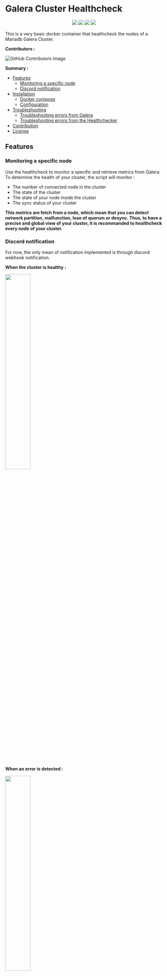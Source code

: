 # Galera Cluster Healthcheck
<div align="center">
 <img src="https://github.com/SeaweedbrainCY/galera_cluster_healthcheck/actions/workflows/deploy.yml/badge.svg/"> <img src="https://github.com/SeaweedbrainCY/galera_cluster_healthcheck/actions/workflows/security_scan.yml/badge.svg/"> <img src="https://img.shields.io/github/v/tag/SeaweedbrainCY/galera_cluster_healthcheck"/> <img src="https://img.shields.io/github/license/seaweedbraincy/galera_cluster_healthcheck"/>
</div>
<br>
This is a very basic docker container that healthcheck the nodes of a Mariadb Galera Cluster. 


**Contributors :**

![GitHub Contributors Image](https://contrib.rocks/image?repo=seaweedbraincy/galera_cluster_healthcheck)

**Summary :**
- [Features](https://github.com/SeaweedbrainCY/galera_cluster_healthcheck?tab=readme-ov-file#features)
   - [Monitoring a specific node](https://github.com/SeaweedbrainCY/galera_cluster_healthcheck?tab=readme-ov-file#monitoring-a-specific-node)
   - [Discord notification](https://github.com/SeaweedbrainCY/galera_cluster_healthcheck?tab=readme-ov-file#discord-notification)
- [Installation](https://github.com/SeaweedbrainCY/galera_cluster_healthcheck?tab=readme-ov-file#installation)
   - [Docker compose](https://github.com/SeaweedbrainCY/galera_cluster_healthcheck?tab=readme-ov-file#docker-compose)
   - [Configuration](https://github.com/SeaweedbrainCY/galera_cluster_healthcheck?tab=readme-ov-file#configuration)
- [Troubleshooting](https://github.com/SeaweedbrainCY/galera_cluster_healthcheck?tab=readme-ov-file#troubleshooting)
   - [Troubleshooting errors from Galera](https://github.com/SeaweedbrainCY/galera_cluster_healthcheck?tab=readme-ov-file#troubleshooting)
   - [Troubleshooting errors from the Healthchecker](https://github.com/SeaweedbrainCY/galera_cluster_healthcheck?tab=readme-ov-file#troubleshooting-errors-from-the-healthchecker)
- [Contribution](https://github.com/SeaweedbrainCY/galera_cluster_healthcheck?tab=readme-ov-file#contribution)
- [License](https://github.com/SeaweedbrainCY/galera_cluster_healthcheck?tab=readme-ov-file#licence)

## Features
### Monitoring a specific node
Use the healthcheck to monitor a specific and retrieve metrics from Galera. To determine the health of your cluster, the script will monitor : 
- The number of connected node in the cluster 
- The state of the cluster 
- The state of your node inside the cluster 
- The sync status of your cluster

**This metrics are fetch from a node, which mean that you can detect network partition, malfunction, lose of quorum or desync. Thus, to have a precise and global view of your cluster, it is recommanded to healthcheck every node of your cluster.**

### Discord notification
For now, the only mean of notification implemented is through discord webhook notification. 

**When the cluster is healthy :**

<img width="40%" src=https://github.com/SeaweedbrainCY/galera_cluster_healthcheck/assets/42048771/c66ee07b-427d-4a6e-ab2e-3dd0741eceee)/>

**When an error is detected :**

<img width="40%" src=https://github.com/SeaweedbrainCY/galera_cluster_healthcheck/assets/42048771/f292048f-a1bb-4c66-8fd5-6e3f806460fb)/>


Thus the script is made to be modulable with many other notification medium. 

## Installation
### Docker compose
You can use the ![docker-compose.yml](https://raw.githubusercontent.com/SeaweedbrainCY/galera_cluster_healthcheck/main/docker-compose.yml) file from the repo, or directly this config : 
```yml
version: '3.7'

services:
  galera_health_check:
    container_name: galera_health_check
    image: ghcr.io/seaweedbraincy/galera_cluster_healthcheck:latest
    user: 1000:1000
    security_opt:
      - no-new-privileges:true
    read_only: true
    environment:
       DB_USER: <REPLACE_ME> # required
       DB_PASSWORD: <REPLACE_ME> # required
       DB_HOST: <REPLACE_ME> # required
       DB_PORT: 3306 # optional. Default is 3306
       CHECK_INTERVAL: 60 # optional. Default is 60. Healthcheck interval in seconds
       ALERT_THROTTLE: 10800 # optional. Default is 10800s (3h). Amount of time in senconds between 2 consecutive alerts
       NODE_NAME: <REPLACE_ME> # required. Used to identify the node in the alert message
       CLUSTER_MIN_SIZE: <REPLACE_ME> # required. Minimum number of nodes in the cluster, used to determine if the cluster is in a degraded state
       WEBHOOK_URL: <REPLACE_ME> # required. Discord webhook URL for notifications
       ROLE_TO_MENTION: <REPLACE_ME> # option. Discord role ID to mention in the alert message. If not provided, no role will be mentioned

    volumes:
      - ./docker_logs:/app/logs 
    restart: always
```
### Configuration
You can use several env variable to configure the script : 

| Variable    | Is required | Defintion| 
| -------- | ------- | ------- |
| DB_USER  |   **REQUIRED**  | Mariadb user used to connect to the database. The user should only be able to read mariadb GLOBAL STATUS variables |
| DB_PASSWORD |  **REQUIRED**     |Password of the user used to connect to the database.|
| DB_HOST    |  **REQUIRED**    | Mariadb host|
| DB_PORT    | *optional*    |Port used by mariadb. Default value : 3306|
| ALERT_THROTTLE    | *optional* | Amount of time in senconds between 2 consecutive alerts. Default value : 10800s (3h).|
| CHECK_INTERVAL  | *optional* | Healthcheck interval in seconds. Default value: 60|
| NODE_NAME    |  **REQUIRED**    |Used to identify the node in the alert message. |
| CLUSTER_MIN_SIZE    |  **REQUIRED**    |Minimum number of nodes in the cluster. This is used to determine if the cluster is in a degraded state|
| WEBHOOK_URL    |  **REQUIRED**    |Discord webhook URL used to send notifications|
| ROLE_TO_MENTION    | *optional*    |Discord **role ID** to mention in the alert message. If not provided, no role will be mentioned|

## Troubleshooting
### Troubleshooting errors from Galera
This healthchecker monitor the 5 following variables:
- wsrep_cluster_size
- wsrep_cluster_status
- wsrep_local_state_comment
- wsrep_connected
- wsrep_incoming_addresses

In case of error with any of them, all the variable checks are reported in the notification message. Those one in error, would have the 'ERROR' mention, with a quick explanation of the issue.

You can find further troublehsooting variable and more information in the ![official galera documentation](https://galeracluster.com/library/documentation/monitoring-cluster.html).

### Troubleshooting errors from the Healthchecker
Any time the healthchecker finds an error (while checking or if the check fails), you will recieve a notification. 

**If and only if all checks pass, you will recieve a notification of normal state.**
While you don't have any green notification following the error notification, that means that you still have to investigate an issue. 

**All errors and messages are logged into Docker logs, they are not throttles. You can use :**
```sh
docker compose galera_cluster_healthcheck logs
```


## Contribution

All contributions are welcome ! Feel free to open a merge request 

## Licence 

The code is under MIT Licence
